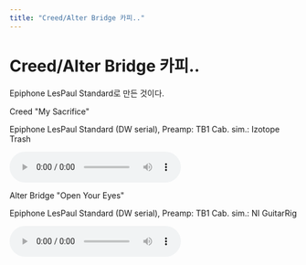 ```yaml
---
title: "Creed/Alter Bridge 카피.."
---
```

# Creed/Alter Bridge 카피..


Epiphone LesPaul Standard로 만든 것이다.

Creed "My Sacrifice"

Epiphone LesPaul Standard (DW serial),
Preamp: TB1
Cab. sim.: Izotope Trash

<audio src="/assets/images/d41d8cd98f00b204e9800998ecf8427e.mp3" controls preload></audio>


Alter Bridge "Open Your Eyes"


Epiphone LesPaul Standard (DW serial),
Preamp: TB1
Cab. sim.: NI GuitarRig

<audio src="/assets/images/d41d8cd98f00b204e9800998ecf8427e.mp3" controls preload></audio>




